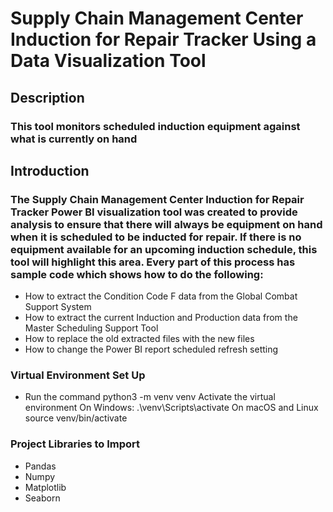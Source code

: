 # Supply Chain Management Center Induction for Repair Tracker Using a Data Visualization Tool

## Description
### This tool monitors scheduled induction equipment against what is currently on hand

## Introduction
### The Supply Chain Management Center Induction for Repair Tracker Power BI visualization tool was created to provide analysis to ensure that there will always be equipment on hand when it is scheduled to be inducted for repair. If there is no equipment available for an upcoming induction schedule, this tool will highlight this area. Every part of this process has sample code which shows how to do the following:

* How to extract the Condition Code F data from the Global Combat Support System
* How to extract the current Induction and Production data from the Master Scheduling Support Tool
* How to replace the old extracted files with the new files
* How to change the Power BI report scheduled refresh setting

### Virtual Environment Set Up

* Run the command python3 -m venv venv
Activate the virtual environment
On Windows: .\venv\Scripts\activate
On macOS and Linux source venv/bin/activate

### Project Libraries to Import
* Pandas
* Numpy
* Matplotlib
* Seaborn
